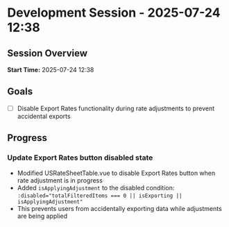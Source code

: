 # Development Session - 2025-07-24 12:38

## Session Overview
**Start Time:** 2025-07-24 12:38

## Goals
- [ ] Disable Export Rates functionality during rate adjustments to prevent accidental exports

## Progress

### Update Export Rates button disabled state
- Modified USRateSheetTable.vue to disable Export Rates button when rate adjustment is in progress
- Added `isApplyingAdjustment` to the disabled condition: `:disabled="totalFilteredItems === 0 || isExporting || isApplyingAdjustment"`
- This prevents users from accidentally exporting data while adjustments are being applied

